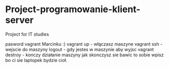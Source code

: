 # Project-programowanie-klient-server
Project for IT studies


pasword vagrant Marcinku :)
vagrant up - włączasz maszyne
vagrant ssh - wejscie do maszyny
logout - gdy jestes w maszynie aby wyjsc
vagrant destroy - konczy działanie maszyny jak skonczysz sie bawic to sobie wpisz bo ci sie laptopek bydzie cioł.